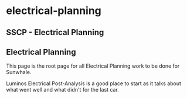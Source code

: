 # electrical-planning

## SSCP - Electrical Planning

## Electrical Planning

This page is the root page for all Electrical Planning work to be done for Sunwhale.

Luminos Electrical Post-Analysis is a good place to start as it talks about what went well and what didn't for the last car.&#x20;
